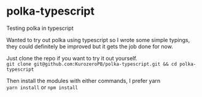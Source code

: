 # polka-typescript
Testing polka in typescript

Wanted to try out polka using typescript so I wrote some simple typings, they could definitely be improved but it gets the job done for now.

Just clone the repo if you want to try it out yourself. \
`git clone git@github.com:KurozeroPB/polka-typescript.git && cd polka-typescript`

Then install the modules with either commands, I prefer yarn \
`yarn install` or `npm install`
